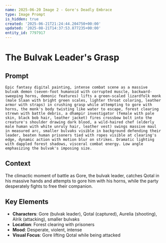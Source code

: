 ```yaml
---
name: 2025-06-20 Image 2 - Gore's Deadly Embrace
type: Image Prompt
is_hidden: true
created: '2025-06-21T21:24:44.204750+00:00'
updated: '2025-08-21T14:37:53.877235+00:00'
entity_id: 7797917
---
```


# The Bulvak Leader's Grasp

## Prompt

```
Epic fantasy digital painting, intense combat scene as a massive bulvak demon (seven-foot humanoid with corrupted muscle, backward-sweeping horns, demonic features) lifts a green-scaled lizardfolk monk (male Slaan with bright green scales, lighter throat coloring, leather armor with straps) in crushing grasp while attempting to gore with horns, the monk's body twisting like water to escape, forest clearing strewn with battle debris, a dhampir investigator (female with pale skin, black bob hair, leather jacket) fires crossbow bolt into the creature's shoulder drawing dark blood, a wild-haired chef (elderly male human with white unruly hair, leather vest) swings massive maul in measured arc, smaller bulvaks visible in background defending their leader, beaten human prisoners tied with ropes visible at clearing's edge, dynamic action with motion blur on strikes. Dramatic lighting with dappled forest shadows, visceral combat energy. Low angle emphasizing the bulvak's imposing size.
```

## Context

The climactic moment of battle as Gore, the bulvak leader, catches Qotal in his massive hands and attempts to gore him with his horns, while the party desperately fights to free their companion.

## Key Elements

- **Characters**: Gore (bulvak leader), Qotal (captured), Aurelia (shooting), Alrik (attacking), smaller bulvaks
- **Location**: Forest clearing with prisoners
- **Mood**: Desperate, violent, intense
- **Visual Focus**: Gore lifting Qotal while being attacked